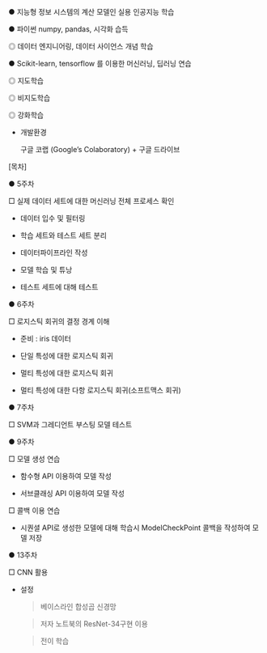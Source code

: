 ● 지능형 정보 시스템의 계산 모델인 실용 인공지능 학습

● 파이썬 numpy, pandas, 시각화 습득

   ◎ 데이터 엔지니어링, 데이터 사이언스 개념 학습
   
● Scikit-learn, tensorflow 를 이용한 머신러닝, 딥러닝 연습

   ◎ 지도학습
   
   ◎ 비지도학습
   
   ◎ 강화학습

* 개발환경 

   구글 코랩 (Google’s Colaboratory) + 구글 드라이브
   
[목차]

● 5주차

□ 실제 데이터 세트에 대한 머신러닝 전체 프로세스 확인

   - 데이터 입수 및 필터링
   
   - 학습 세트와 테스트 세트 분리
   
   - 데이터파이프라인 작성
   
   - 모델 학습 및 튜낭
   
   - 테스트 세트에 대해 테스트 

● 6주차 

□ 로지스틱 회귀의 결정 경계 이해
  
  - 준비 : iris 데이터
  
  - 단일 특성에 대한 로지스틱 회귀
  
  - 멀티 특성에 대한 로지스틱 회귀
  
  - 멀티 특성에 대한 다항 로지스틱 회귀(소프트맥스 회귀)

● 7주차 

□ SVM과 그레디언트 부스팅 모델 테스트 

● 9주차

□ 모델 생성 연습 
   
   - 함수형 API 이용하여 모델 작성 
   
   - 서브클래싱 API 이용하여 모델 작성 

□ 콜백 이용 연습 
   
   - 시퀀셜 API로 생성한 모델에 대해 학습시 ModelCheckPoint 콜백을 작성하여 모델 저장
   
● 13주차

□ CNN 활용
   
   - 설정 
      
      > 베이스라인 합성곱 신경망
      
      > 저자 노트북의 ResNet-34구현 이용
      
      > 전이 학습   
